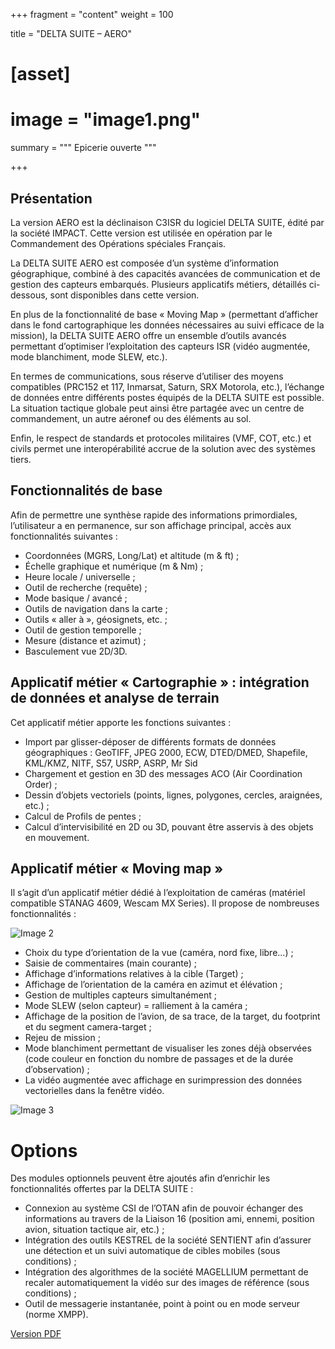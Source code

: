 +++
fragment = "content"
weight = 100

title = "DELTA SUITE – AERO"
# [asset]
#  image = "image1.png"
  
summary = """
Epicerie ouverte
"""

+++

## Présentation


La version AERO est la déclinaison C3ISR du logiciel DELTA SUITE, édité par la société IMPACT. Cette version est utilisée en opération par le Commandement des Opérations spéciales Français.

La DELTA SUITE AERO est composée d’un système d’information géographique, combiné à des capacités avancées de communication et de gestion des capteurs embarqués. Plusieurs applicatifs métiers, détaillés ci-dessous, sont disponibles dans cette version.

En plus de la fonctionnalité de base « Moving Map » (permettant d’afficher dans le fond cartographique les données nécessaires au suivi efficace de la mission), la DELTA SUITE AERO offre un ensemble d’outils avancés permettant d’optimiser l’exploitation des capteurs ISR (vidéo augmentée, mode blanchiment, mode SLEW, etc.).

En termes de communications, sous réserve d’utiliser des moyens compatibles (PRC152 et 117, Inmarsat, Saturn, SRX Motorola, etc.), l’échange de données entre différents postes équipés de la DELTA SUITE est possible. La situation tactique globale peut ainsi être partagée avec un centre de commandement, un autre aéronef ou des éléments au sol.

Enfin, le respect de standards et protocoles militaires (VMF, COT, etc.) et civils permet une interopérabilité accrue de la solution avec des systèmes tiers.

## Fonctionnalités de base

Afin de permettre une synthèse rapide des informations primordiales, l’utilisateur a en permanence, sur son affichage principal, accès aux fonctionnalités suivantes :

* Coordonnées (MGRS, Long/Lat) et altitude (m & ft) ;
* Échelle graphique et numérique (m & Nm) ;
* Heure locale / universelle ;
* Outil de recherche (requête) ;
* Mode basique / avancé ;
* Outils de navigation dans la carte ;  
* Outils « aller à », géosignets, etc. ; 
* Outil de gestion temporelle ;
* Mesure (distance et azimut) ;
* Basculement vue 2D/3D.

##  Applicatif métier « Cartographie » : intégration de données et analyse de terrain

Cet applicatif métier apporte les fonctions suivantes :

* Import par glisser-déposer de différents formats de données géographiques : GeoTIFF, JPEG 2000, ECW, DTED/DMED, Shapefile, KML/KMZ, NITF, S57, USRP, ASRP, Mr Sid
* Chargement et gestion en 3D des messages ACO (Air Coordination Order) ;
* Dessin d’objets vectoriels (points, lignes, polygones, cercles, araignées, etc.) ;
* Calcul de Profils de pentes ;
* Calcul d’intervisibilité en 2D ou 3D, pouvant être asservis à des objets en mouvement.

## Applicatif métier « Moving map »

Il s’agit d’un applicatif métier dédié à l’exploitation de caméras (matériel compatible STANAG 4609, Wescam MX Series). Il propose de nombreuses fonctionnalités :

![Image 2](image2.png)

* Choix du type d’orientation de la vue (caméra, nord fixe, libre...) ;
* Saisie de commentaires (main courante) ;
* Affichage d’informations relatives à la cible (Target) ;
* Affichage de l’orientation de la caméra en azimut et élévation ;
* Gestion de multiples capteurs simultanément ;
* Mode SLEW (selon capteur) = ralliement à la caméra ;
* Affichage de la position de l’avion, de sa trace, de la target, du
footprint et du segment camera-target ;
* Rejeu de mission ;
* Mode blanchiment permettant de visualiser les zones déjà observées (code couleur en fonction du
nombre de passages et de la durée d’observation) ;
*   La vidéo augmentée avec affichage en surimpression des données vectorielles dans la fenêtre vidéo.

![Image 3](image3.png)


# Options

Des modules optionnels peuvent être ajoutés afin d’enrichir les fonctionnalités offertes par la DELTA SUITE :
* Connexion au système CSI de l’OTAN afin de pouvoir échanger des informations au travers de la Liaison 16 (position ami, ennemi, position avion, situation tactique air, etc.) ;
* Intégration des outils KESTREL de la société SENTIENT afin d’assurer une détection et un suivi automatique de cibles mobiles (sous conditions) ;
* Intégration des algorithmes de la société MAGELLIUM permettant de recaler automatiquement la vidéo sur des images de référence (sous conditions) ;
* Outil de messagerie instantanée, point à point ou en mode serveur (norme XMPP).

[Version PDF](./2019-03-28%20IMP_FP_DS_AERO.pdf)
